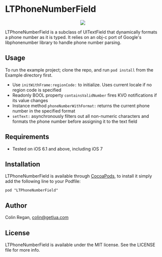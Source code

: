 # LTPhoneNumberField

<p align="center"><img src="http://i.imgur.com/JUScCnk.gif"/></p>

LTPhoneNumberField is a subclass of UITextField that dynamically formats a phone number as it is typed. It relies on an obj-c port of Google's libphonenumber library to handle phone number parsing.

## Usage

To run the example project; clone the repo, and run `pod install` from the Example directory first.

* Use `initWithFrame:regionCode:` to initialize. Uses current locale if no region code is specified
* Readonly BOOL property `containsValidNumber` fires KVO notifications if its value changes
* Instance method `phoneNumberWithFormat:` returns the current phone number in the specified format
* `setText:` asynchronously filters out all non-numeric characters and formats the phone number before assigning it to the text field

## Requirements

* Tested on iOS 6.1 and above, including iOS 7

## Installation

LTPhoneNumberField is available through [CocoaPods](http://cocoapods.org), to install
it simply add the following line to your Podfile:

    pod "LTPhoneNumberField"

## Author

Colin Regan, colin@getlua.com

## License

LTPhoneNumberField is available under the MIT license. See the LICENSE file for more info.

